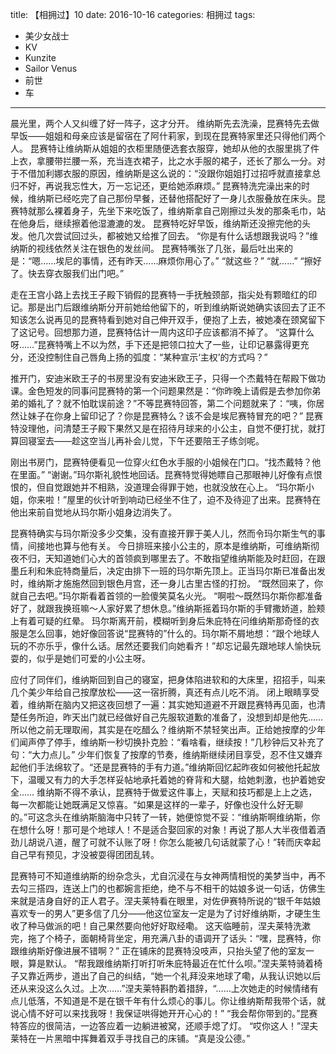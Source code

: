 title: 【相拥过】10
date: 2016-10-16
categories: 相拥过
tags:
- 美少女战士
- KV
- Kunzite
- Sailor Venus
- 前世
- 车
---

晨光里，两个人又纠缠了好一阵子，这才分开。<!--more-->
维纳斯先去洗澡，昆赛特先去做早饭——姐姐和母亲应该是留宿在了阿什莉家，到现在昆赛特家里还只得他们两个人。
昆赛特让维纳斯从姐姐的衣柜里随便选套衣服穿，她却从他的衣服里挑了件上衣，拿腰带拦腰一系，充当连衣裙子，比之水手服的裙子，还长了那么一分。对于不借加利娜衣服的原因，维纳斯是这么说的：“没跟你姐姐打过招呼就直接拿总归不好，再说我忘性大，万一忘记还，更给她添麻烦。”
昆赛特洗完澡出来的时候，维纳斯已经吃完了自己那份早餐，还替他搭配好了一身儿衣服叠放在床头。昆赛特就那么裸着身子，先坐下来吃饭了，维纳斯拿自己刚擦过头发的那条毛巾，站在他身后，继续擦着他湿漉漉的发。
昆赛特吃好早饭，维纳斯还没擦完他的头发。他几次尝试回过头，都被她又给推了回去。
“你是有什么话想跟我说吗？”维纳斯的视线依然关注在银色的发丝间。
昆赛特嘴张了几张，最后吐出来的是：“嗯……埃尼的事情，还有昨天……麻烦你用心了。”
“就这些？”
“就……”
“擦好了。快去穿衣服我们出门吧。”

走在王宫小路上去找王子殿下销假的昆赛特一手抚触颈部，指尖处有颗暗红的印记。那是出门后跟维纳斯分开前她给他留下的，听到维纳斯说她确实该回去了正不知该怎么说再见的昆赛特看到她对自己伸开双手，便抱了上去，被她凑在颈窝留下了这记号。回想那力道，昆赛特估计一周内这印子应该都消不掉了。
“这算什么呀……”昆赛特嘴上不以为然，手下还是把领口拉大了一些，让印记暴露得更充分，还没控制住自己唇角上扬的弧度：“某种宣示‘主权’的方式吗？”

推开门，安迪米欧王子的书房里没有安迪米欧王子，只得一个杰戴特在帮殿下做功课。金色短发的同事问昆赛特的第一个问题果然是：“你昨晚上请假是去参加你弟弟的婚礼了？就不怕耽误前途？”不等昆赛特回答，第二个问题就来了：“咦，你居然让妹子在你身上留印记了？你是昆赛特么？该不会是埃尼赛特冒充的吧？”
昆赛特没理他，问清楚王子殿下果然又是在招待月球来的小公主，自觉不便打扰，就打算回寝室去——趁这空当儿再补会儿觉，下午还要陪王子练剑呢。

刚出书房门，昆赛特便看见一位穿火红色水手服的小姐候在门口。“找杰戴特？他在里面。”
“谢谢。”玛尔斯礼貌性地回话。昆赛特觉得她瞟自己那眼神儿好像有点恨恨的，但自觉跟她并不相熟，没道理会得罪于她，也就没放在心上。
“玛尔斯小姐，你来啦！”屋里的伙计听到响动已经坐不住了，迫不及待迎了出来。昆赛特在他出来前自觉地从玛尔斯小姐身边消失了。

昆赛特确实与玛尔斯没多少交集，没有直接开罪于美人儿，然而令玛尔斯生气的事情，间接地也算与他有关。
今日排班来接小公主的，原本是维纳斯，可维纳斯彻夜不归，天知道她们心大的首领疯到哪里去了。不敢指望维纳斯能及时赶回，在跟墨丘利和朱庇特商量后，决定由排下一班的玛尔斯先顶上。正当玛尔斯已准备出发时，维纳斯才施施然回到银色月宫，还一身儿古里古怪的打扮。
“既然回来了，你就自己去吧。”玛尔斯看着首领的一脸傻笑莫名火光。
“啊啦～既然玛尔斯你都准备好了，就跟我换班嘛～人家好累了想休息。”维纳斯摇着玛尔斯的手臂撒娇道，脸颊上有着可疑的红晕。
玛尔斯离开前，模糊听到身后朱庇特在问维纳斯那奇怪的衣服是怎么回事，她好像回答说“昆赛特的”什么的。玛尔斯不屑地想：“跟个地球人玩的不亦乐乎，像什么话。居然还要我们向她看齐！”却忘记最先跟地球人愉快玩耍的，似乎是她们可爱的小公主呀。

应付了同伴们，维纳斯回到自己的寝室，把身体陷进软和的大床里，招招手，叫来几个美少年给自己按摩放松——这一宿折腾，真还有点儿吃不消。
闭上眼睛享受着，维纳斯在脑内又把这夜回想了一遍：其实她知道避不开跟昆赛特再见面，也清楚任务所迫，昨天出门就已经做好自己先服软道歉的准备了，没想到却是他先……
所以他之前无理取闹，其实是在吃醋么？维纳斯不禁轻笑出声。正给她按摩的少年们闻声停了停手，维纳斯一秒切换扑克脸：“看啥看，继续按！”几秒钟后又补充了句：“大力点儿。”
少年们恢复了按摩的节奏，维纳斯继续闭目享受，忍不住又嫌弃起他们手法绵软了。“还是昆赛特的手有力道。”维纳斯回忆起昨夜如何被他托起放下，温暖又有力的大手怎样妥帖地承托着她的脊背和大腿，给她刺激，也护着她安全……
维纳斯不得不承认，昆赛特于做爱这件事上，天赋和技巧都是上上之选，每一次都能让她既满足又惊喜。“如果是这样的一辈子，好像也没什么好无聊的。”可这念头在维纳斯脑海中只转了一转，她便惊觉不妥：“维纳斯啊维纳斯，你在想什么呀！那可是个地球人！不是适合娶回家的对象！再说了那人大半夜借着酒劲儿胡说八道，醒了可就不认账了呀！你怎么能被几句话就蒙了心！”转而庆幸起自己早有预见，才没被耍得团团乱转。

昆赛特可不知道维纳斯的纷杂念头，尤自沉浸在与女神两情相悦的美梦当中，再不去勾三搭四，连送上门的也都婉言拒绝，绝不与不相干的姑娘多说一句话，仿佛生来就是洁身自好的正人君子。涅夫莱特看在眼里，对佐伊赛特所说的“银千年姑娘喜欢专一的男人”更多信了几分——他这位室友一定是为了讨好维纳斯，才硬生生收了种马做派的吧！自己果然要向他好好取经嘞。
这天临睡前，涅夫莱特洗漱完，拖了个椅子，面朝椅背坐定，用充满八卦的语调开了话头：“嘿，昆赛特，你跟维纳斯好像进展不错啊？”
正在铺床的昆赛特没吱声，只抬头望了他的室友一眼，算是默认。
“帮我跟维纳斯打听打听朱庇特最近在忙什么呗。”涅夫莱特骑着椅子又靠近两步，道出了自己的纠结，“她一个礼拜没来地球了嘞，从我认识她以后还从来没这么久过。上次……”涅夫莱特斟酌着措辞，“……上次她走的时候情绪有点儿低落，不知道是不是在银千年有什么烦心的事儿。你让维纳斯帮我带个话，就说心情不好可以来找我呀！我保证哄得她开开心心的！”
“我会帮你带到的。”昆赛特答应的很简洁，一边答应着一边躺进被窝，还顺手熄了灯。
“哎你这人！”涅夫莱特在一片黑暗中挥舞着双手寻找自己的床铺。“真是没公德。”